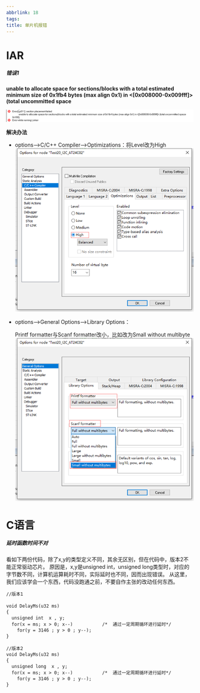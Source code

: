 ```yaml
---
abbrlink: 18
tags: 
title: 单片机报错
---
```

# IAR

##### 错误1

**unable to allocate space for sections/blocks with a total estimated minimum size of 0x1fb4 bytes (max align 0x1) in <[0x008000-0x009fff]> (total uncommitted space**  

![IAR_Error_Lp011](assets/单片机报错.assets/IAR_Error_Lp011.png)

**解决办法**

- options-->C/C++ Compiler-->Optimizations：将Level改为High![IAR_Error_Lp011_Solution1](assets/单片机报错.assets/IAR_Error_Lp011_Solution1.png)

- options-->General Options-->Library Options：

  Printf formatter与Scanf formatter改小，比如改为Small without multibyte![IAR_Error_Lp011_Solution2](assets/单片机报错.assets/IAR_Error_Lp011_Solution2.png)
# C语言

##### 延时函数时间不对
看如下两份代码，除了x,y的类型定义不同，其余无区别，但在代码中，版本2不能正常驱动芯片。
原因是，x,y是unsigned int，unsigned long类型时，对应的字节数不同，计算机运算耗时不同，实际延时也不同，因而出现错误。
从这里，我们应该学会一个东西，代码没跑通之前，不要自作主张的改动任何东西。
```
//版本1

void DelayMs(u32 ms)
{
  unsigned int  x , y;
  for(x = ms; x > 0; x--)           /*  通过一定周期循环进行延时*/
    for(y = 3146 ; y > 0 ; y--);
}

//版本2
void DelayMs(u32 ms)
{
  unsigned long  x , y;
  for(x = ms; x > 0; x--)           /*  通过一定周期循环进行延时*/
    for(y = 3146 ; y > 0 ; y--);
}
```